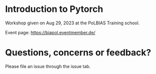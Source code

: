 # Introduction to Pytorch

Workshop given on Aug 29, 2023 at the PoLBIAS Training school.

Event page: https://biapol.eventmember.de/

# Questions, concerns or feedback?

Please file an issue through the issue tab.
